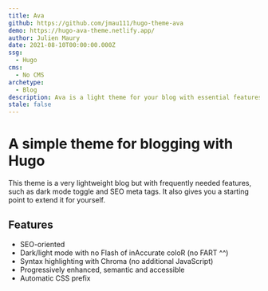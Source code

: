 ```yaml
---
title: Ava
github: https://github.com/jmau111/hugo-theme-ava
demo: https://hugo-ava-theme.netlify.app/
author: Julien Maury
date: 2021-08-10T00:00:00.000Z
ssg:
  - Hugo
cms:
  - No CMS
archetype:
  - Blog
description: Ava is a light theme for your blog with essential features you might dig in.
stale: false
---
```


# A simple theme for blogging with Hugo

This theme is a very lightweight blog but with frequently needed features, such as dark mode toggle and SEO meta tags. It also gives you a starting point to extend it for yourself.

## Features

* SEO-oriented
* Dark/light mode with no Flash of inAccurate coloR (no FART ^^)
* Syntax highlighting with Chroma (no additional JavaScript)  
* Progressively enhanced, semantic and accessible  
* Automatic CSS prefix

